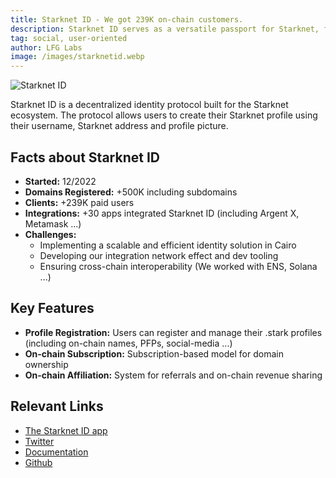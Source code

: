 ```yaml
---
title: Starknet ID - We got 239K on-chain customers.
description: Starknet ID serves as a versatile passport for Starknet, facilitating seamless storage and sharing of user-specific data within the Starknet ID ecosystem.
tag: social, user-oriented
author: LFG Labs
image: /images/starknetid.webp
---
```


![Starknet ID](/images/starknetid.webp)

Starknet ID is a decentralized identity protocol built for the Starknet ecosystem. The protocol allows users to create their Starknet profile using their username, Starknet address and profile picture.

## Facts about Starknet ID

- **Started:** 12/2022
- **Domains Registered:** +500K including subdomains
- **Clients:** +239K paid users
- **Integrations:** +30 apps integrated Starknet ID (including Argent X, Metamask ...)
- **Challenges:**
  - Implementing a scalable and efficient identity solution in Cairo
  - Developing our integration network effect and dev tooling
  - Ensuring cross-chain interoperability (We worked with ENS, Solana ...)

## Key Features

- **Profile Registration:** Users can register and manage their .stark profiles (including on-chain names, PFPs, social-media ...)
- **On-chain Subscription:** Subscription-based model for domain ownership
- **On-chain Affiliation:** System for referrals and on-chain revenue sharing

## Relevant Links

- [The Starknet ID app](https://app.starknet.id/)
- [Twitter](https://x.com/Starknet_id)
- [Documentation](https://docs.starknet.id/)
- [Github](https://github.com/lfglabs-dev)

